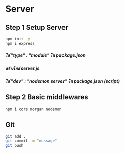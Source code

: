# Server
## Step 1 Setup Server
```bash
npm init -y
npm i express
```
##### ใส่ "type" : "module" ใน package.json
##### สร้างไฟล์ server.js
##### ใส่ "dev" : "nodemon server" ใน package.json (script)

## Step 2 Basic middlewares
```bash
npm i cors morgan nodemon
```

## Git
```bash
git add .
git commit -m "message"
git push
```